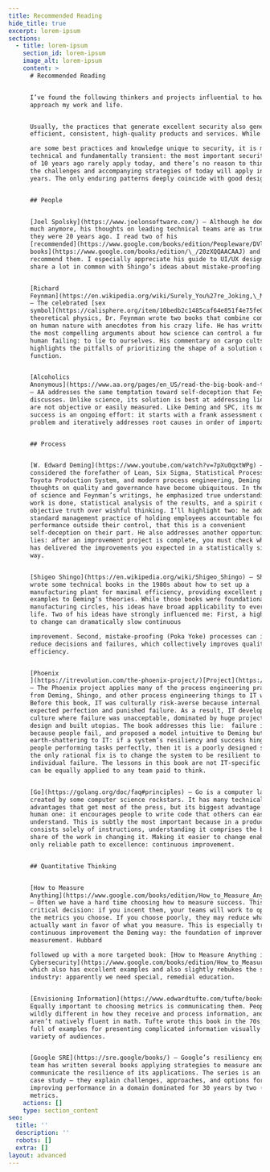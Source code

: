 ```yaml
---
title: Recommended Reading
hide_title: true
excerpt: lorem-ipsum
sections:
  - title: lorem-ipsum
    section_id: lorem-ipsum
    image_alt: lorem-ipsum
    content: >
      # Recommended Reading


      I’ve found the following thinkers and projects influential to how I
      approach my work and life.


      Usually, the practices that generate excellent security also generate
      efficient, consistent, high-quality products and services. While there

      are some best practices and knowledge unique to security, it is mostly
      technical and fundamentally transient: the most important security issues
      of 10 years ago rarely apply today, and there’s no reason to think that
      the challenges and accompanying strategies of today will apply in 10
      years. The only enduring patterns deeply coincide with good design.


      ## People


      [Joel Spolsky](https://www.joelonsoftware.com/) – Although he doesn’t post
      much anymore, his thoughts on leading technical teams are as true now as
      they were 20 years ago. I read two of his
      [recommended](https://www.google.com/books/edition/Peopleware/DVlsAQAAQBAJ)[
      books](https://www.google.com/books/edition/\_/20zXQQAACAAJ) and also
      recommend them. I especially appreciate his guide to UI/UX design, which
      share a lot in common with Shingo’s ideas about mistake-proofing.


      [Richard
      Feynman](https://en.wikipedia.org/wiki/Surely_You%27re_Joking,\_Mr.\_Feynman!)
      – The celebrated [sex
      symbol](https://calisphere.org/item/10bedb2c1485caf64e851f4e75fe0214/) of
      theoretical physics, Dr. Feynman wrote two books that combine commentary
      on human nature with anecdotes from his crazy life. He has written one of
      the most compelling arguments about how science can control a fundamental
      human failing: to lie to ourselves. His commentary on cargo cults also
      highlights the pitfalls of prioritizing the shape of a solution over its
      function.


      [Alcoholics
      Anonymous](https://www.aa.org/pages/en_US/read-the-big-book-and-twelve-steps-and-twelve-traditions)
      – AA addresses the same temptation toward self-deception that Feynman
      discusses. Unlike science, its solution is best at addressing lies that
      are not objective or easily measured. Like Deming and SPC, its model for
      success is an ongoing effort: it starts with a frank assessment of the
      problem and iteratively addresses root causes in order of importance.


      ## Process


      [W. Edward Deming](https://www.youtube.com/watch?v=7pXu0qxtWPg) – Widely
      considered the forefather of Lean, Six Sigma, Statistical Process Control,
      Toyota Production System, and modern process engineering, Deming’s
      thoughts on quality and governance have become ubiquitous. In the spirit
      of science and Feynman’s writings, he emphasized true understanding of how
      work is done, statistical analysis of the results, and a spirit of
      objective truth over wishful thinking. I’ll highlight two: he addressed a
      standard management practice of holding employees accountable for
      performance outside their control, that this is a convenient
      self-deception on their part. He also addresses another opportunity for
      lies: after an improvement project is complete, you must check whether it
      has delivered the improvements you expected in a statistically significant
      way.


      [Shigeo Shingo](https://en.wikipedia.org/wiki/Shigeo_Shingo) – Shigeo
      wrote some technical books in the 1980s about how to set up a
      manufacturing plant for maximal efficiency, providing excellent practical
      examples to Deming’s theories. While those books were foundational in
      manufacturing circles, his ideas have broad applicability to everyday
      life. Two of his ideas have strongly influenced me: First, a high barrier
      to change can dramatically slow continuous

      improvement. Second, mistake-proofing (Poka Yoke) processes can invisibly
      reduce decisions and failures, which collectively improves quality and
      efficiency.


      [Phoenix
      ](https://itrevolution.com/the-phoenix-project/)[Project](https://itrevolution.com/the-phoenix-project/)
      – The Phoenix project applies many of the process engineering practices
      from Deming, Shingo, and other process engineering things to IT work.
      Before this book, IT was culturally risk-averse because internal customers
      expected perfection and punished failure. As a result, IT developed a
      culture where failure was unacceptable, dominated by huge projects to
      design and built utopias. The book addresses this lie:  failure is natural
      because people fail, and proposed a model intuitive to Deming but
      earth-shattering to IT: if a system’s resiliency and success hinges on
      people performing tasks perfectly, then it is a poorly designed system and
      the only rational fix is to change the system to be resilient to
      individual failure. The lessons in this book are not IT-specific – they
      can be equally applied to any team paid to think.


      [Go](https://golang.org/doc/faq#principles) – Go is a computer language
      created by some computer science rockstars. It has many technical
      advantages that get most of the press, but its biggest advantage is a
      human one: it encourages people to write code that others can easily
      understand. This is subtly the most important because in a product which
      consists solely of instructions, understanding it comprises the biggest
      share of the work in changing it. Making it easier to change enables the
      only reliable path to excellence: continuous improvement.


      ## Quantitative Thinking


      [How to Measure
      Anything](https://www.google.com/books/edition/How_to_Measure_Anything/693e2X6XV3MC)
      – Often we have a hard time choosing how to measure success. This is a
      critical decision: if you incent them, your teams will work to optimize to
      the metrics you choose. If you choose poorly, they may reduce what you
      actually want in favor of what you measure. This is especially true of
      continuous improvement the Deming way: the foundation of improvement is
      measurement. Hubbard

      followed up with a more targeted book: [How to Measure Anything in
      Cybersecurity](https://www.google.com/books/edition/How_to_Measure_Anything_in_Cybersecurity/8gulDAAAQBAJ),
      which also has excellent examples and also slightly rebukes the security
      industry: apparently we need special, remedial education.


      [Envisioning Information](https://www.edwardtufte.com/tufte/books_ei) –
      Equally important to choosing metrics is communicating them. People are
      wildly different in how they receive and process information, and most
      aren’t natively fluent in math. Tufte wrote this book in the 70s; it’s
      full of examples for presenting complicated information visually for a
      variety of audiences.


      [Google SRE](https://sre.google/books/) – Google’s resiliency engineering
      team has written several books applying strategies to measure and
      communicate the resilience of its applications. The series is an excellent
      case study – they explain challenges, approaches, and options for
      improving performance in a domain dominated for 30 years by two (bad)
      metrics.
    actions: []
    type: section_content
seo:
  title: ''
  description: ''
  robots: []
  extra: []
layout: advanced
---
```

